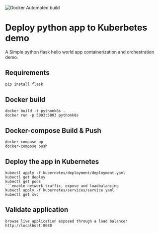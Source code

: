 ![Docker Automated build](https://img.shields.io/docker/automated/aishwaryasarath/pythonk8s?style=plastic)
# Deploy python app to Kuberbetes demo
A Simple python flask hello world app containerization and orchestration demo.

## Requirements
```python
pip install flask
```

## Docker build
```docker
docker build -t pythonk8s .
docker run -p 5003:5003 pythonk8s

```

## Docker-compose Build & Push
```docker-compose
docker-compose up
docker-compose push

```

## Deploy the app in Kubernetes
```Kubernetes deployment 
kubectl apply -f kubernetes/deployment/deployment.yaml
kubectl get deploy
kubectl get pods
```enable network traffic, expose and loadbalancing
kubectl apply -f kubernetes/services/service.yaml
kubectl get svc

```

## Validate application
```
browse live application exposed through a load balancer http://localhost:8080
```
